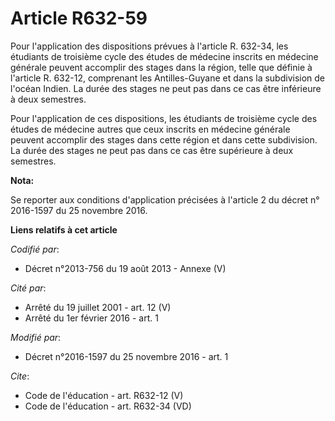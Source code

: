 # Article R632-59

Pour l'application des dispositions prévues à l'article R. 632-34, les étudiants de troisième cycle des études de médecine
inscrits en médecine générale peuvent accomplir des stages dans la région, telle que définie à l'article R. 632-12,
comprenant les Antilles-Guyane et dans la subdivision de l'océan Indien. La durée des stages ne peut pas dans ce cas être
inférieure à deux semestres. 

Pour l'application de ces dispositions, les étudiants de troisième cycle des études de médecine autres que ceux inscrits en
médecine générale peuvent accomplir des stages dans cette région et dans cette subdivision. La durée des stages ne peut pas
dans ce cas être supérieure à deux semestres.

**Nota:**

Se reporter aux conditions d'application précisées à l'article 2 du décret n° 2016-1597 du 25 novembre 2016.

**Liens relatifs à cet article**

_Codifié par_:

  - Décret n°2013-756 du 19 août 2013 -  Annexe (V)

_Cité par_:

  - Arrêté du 19 juillet 2001 - art. 12 (V)
  - Arrêté du 1er février 2016 - art. 1

_Modifié par_:

  - Décret n°2016-1597 du 25 novembre 2016 - art. 1

_Cite_:

  - Code de l'éducation - art. R632-12 (V)
  - Code de l'éducation - art. R632-34 (VD)
